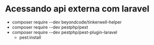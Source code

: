 # Acessando api externa com laravel

* composer require --dev beyondcode/tinkerwell-helper 
* composer require --dev pestphp/pest 
* composer require --dev pestphp/pest-plugin-laravel 
    * pest:install 
  

